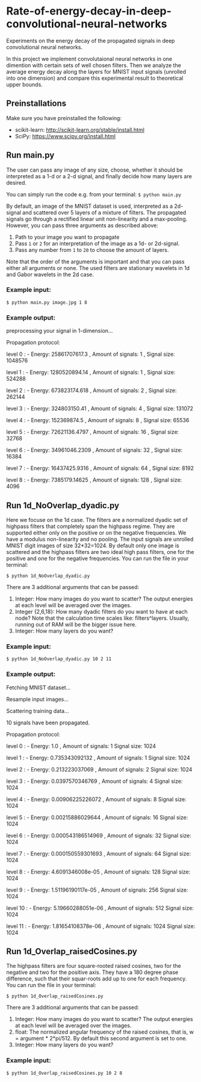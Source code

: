 # Rate-of-energy-decay-in-deep-convolutional-neural-networks
Experiments on the energy decay of the propagated signals in deep convolutional neural networks.

In this project we implement convolutaional neural networks in one dimention with certain sets of well chosen filters. Then we analyze the average energy decay along the layers for MNIST input signals (unrolled into one dimension) and compare this experimental result to theoretical upper bounds.

## Preinstallations

Make sure you have preinstalled the following:

  - scikit-learn:   http://scikit-learn.org/stable/install.html
  - SciPy:    https://www.scipy.org/install.html

## Run main.py

The user can pass any image of any size, choose, whether it should be interpreted as a 1-d or a 2-d signal, and finally decide how many layers are desired.
  
You can simply run the code e.g. from your terminal:
```$ python main.py ```

By default, an image of the MNIST dataset is used, interpreted as a 2d-signal and scattered over 5 layers of a mixture of filters. The propagated signals go through a rectified linear unit non-linearity and a max-pooling. However, you can pass three arguments as described above:
  1. Path to your image you want to propagate
  
  2. Pass ``` 1 ``` or ``` 2 ``` for an interpretation of the image as a 1d- or 2d-signal.
  
  3. Pass any number from ``` 1 ``` to ``` 20 ``` to choose the amount of layers.
  
Note that the order of the arguments is important and that you can pass either all arguments or none. The used filters are stationary wavelets in 1d and Gabor wavelets in the 2d case.

### Example input:

```$ python main.py image.jpg 1 8```

### Example output: 

preprocessing your signal in 1-dimension...

Propagation protocol:

level  0 : - Energy: 25861707617.3 , Amount of signals: 1 , Signal size: 1048576

level  1 : - Energy: 1280520894.14 , Amount of signals: 1 , Signal size: 524288

level  2 : - Energy: 673823174.618 , Amount of signals: 2 , Signal size: 262144

level  3 : - Energy: 324803150.41 , Amount of signals: 4 , Signal size: 131072

level  4 : - Energy: 152369874.5 , Amount of signals: 8 , Signal size: 65536

level  5 : - Energy: 72621136.4797 , Amount of signals: 16 , Signal size: 32768

level  6 : - Energy: 34961046.2309 , Amount of signals: 32 , Signal size: 16384

level  7 : - Energy: 16437425.9316 , Amount of signals: 64 , Signal size: 8192

level  8 : - Energy: 7385179.14625 , Amount of signals: 128 , Signal size: 4096

## Run 1d_NoOverlap_dyadic.py

Here we focuse on the 1d case. The filters are a normalized dyadic set of highpass filters that completely span the highpass regime. They are supported either only on the positive or on the negative frequencies. We have a modulus non-linearity and no pooling. The input signals are unrolled MNIST digit images of size 32*32=1024. By default only one image is scattered and the highpass filters are two ideal high pass filters, one for the positive and one for the negative frequencies. You can run the file in your terminal: 

```$ python 1d_NoOverlap_dyadic.py ```

There are 3 additional arguments that can be passed: 

1. Integer: How many images do you want to scatter? The output energies at each level will be averaged over the images.
2. Integer {2,6,18}: How many dyadic filters do you want to have at each node? Note that the calculation time scales like: filters^layers. Usually, running out of RAM will be the bigger issue here.
3. Integer: How many layers do you want?

### Example input:

```$ python 1d_NoOverlap_dyadic.py 10 2 11```

### Example output: 

Fetching MNIST dataset...

Resample input images...

Scattering training data...

10  signals have been propagated.

Propagation protocol:

level  0 : - Energy: 1.0 , Amount of signals: 1  Signal size: 1024

level  1 : - Energy: 0.735343092132 , Amount of signals: 1  Signal size: 1024

level  2 : - Energy: 0.213223037069 , Amount of signals: 2  Signal size: 1024

level  3 : - Energy: 0.0397570346769 , Amount of signals: 4  Signal size: 1024

level  4 : - Energy: 0.00906225226072 , Amount of signals: 8  Signal size: 1024

level  5 : - Energy: 0.00215886029644 , Amount of signals: 16  Signal size: 1024

level  6 : - Energy: 0.000543186514969 , Amount of signals: 32  Signal size: 1024

level  7 : - Energy: 0.000150559301693 , Amount of signals: 64  Signal size: 1024

level  8 : - Energy: 4.6091346008e-05 , Amount of signals: 128  Signal size: 1024

level  9 : - Energy: 1.51196190117e-05 , Amount of signals: 256  Signal size: 1024

level  10 : - Energy: 5.19660288051e-06 , Amount of signals: 512  Signal size: 1024

level  11 : - Energy: 1.81654108378e-06 , Amount of signals: 1024  Signal size: 1024

## Run 1d_Overlap_raisedCosines.py

The highpass filters are four square-rooted raised cosines, two for the negative and two for the positive axis. They have a 180 degree phase difference, such that their squar-roots add up to one for each frequency. You can run the file in your terminal: 

```$ python 1d_Overlap_raisedCosines.py ```

There are 3 additional arguments that can be passed: 

1. Integer: How many images do you want to scatter? The output energies at each level will be averaged over the images.
2. float: The normalized angular frequency of the raised cosines, that is, w = argument * 2*pi/512. By default this second argument is set to one.
3. Integer: How many layers do you want?

### Example input:

```$ python 1d_Overlap_raisedCosines.py 10 2 8```
